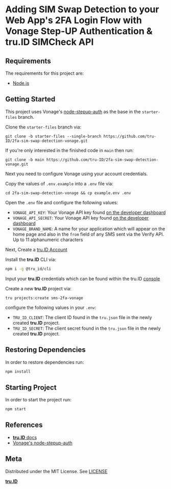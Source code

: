 # Adding SIM Swap Detection to your Web App's 2FA Login Flow with Vonage Step-UP Authentication & **tru.ID** SIMCheck API

## Requirements

The requirements for this project are:

- [Node.js](https://nodejs.org)

## Getting Started

This project uses Vonage's [node-stepup-auth](https://github.com/nexmo-community/node-stepup-auth) as the base in the `starter-files` branch.

Clone the `starter-files` branch via:

```
git clone -b starter-files --single-branch https://github.com/tru-ID/2fa-sim-swap-detection-vonage.git
```

If you're only interested in the finished code in `main` then run:

```
git clone -b main https://github.com/tru-ID/2fa-sim-swap-detection-vonage.git
```

Next you need to configure Vonage using your account credentials.

Copy the values of `.env.example` into a `.env` file via:

```
cd 2fa-sim-swap-detection-vonage && cp example.env .env
```

Open the `.env` file and configure the following values:

- `VONAGE_API_KEY`: Your Vonage API key found [on the developer dashboard](https://dashboard.nexmo.com)
- `VONAGE_API_SECRET`: Your Vonage API key found [on the developer dashboard](https://dashboard.nexmo.com)
- `VONAGE_BRAND_NAME`: A name for your application which will appear on the home page and also in the `from` field of any SMS sent via the Verify API. Up to 11 alphanumeric characters

Next, Create a [tru.ID Account](https://tru.id)

Install the **tru.ID** CLI via:

```bash
npm i -g @tru_id/cli

```

Input your **tru.ID** credentials which can be found within the tru.ID [console](https://developer.tru.id/console)

Create a new **tru.ID** project via:

```
tru projects:create sms-2fa-vonage
```

configure the following values in your `.env`:

- `TRU_ID_CLIENT`: The client ID found in the `tru.json` file in the newly created **tru.ID** project.
- `TRU_ID_SECRET`: The client secret found in the `tru.json` file in the newly created **tru.ID** project.

## Restoring Dependencies

In order to restore dependencies run:

```bash
npm install
```

## Starting Project

In order to start the project run:

```bash
npm start
```

## References

- [**tru.ID** docs](https://developer.tru.id/docs)
- [Vonage's node-stepup-auth](https://github.com/nexmo-community/node-stepup-auth)

## Meta

Distributed under the MIT License. See [LICENSE](https://github.com/tru-ID/2fa-sim-swap-detection-vonage/blob/main/LICENSE.md)

[**tru.ID**](https://tru.id)
